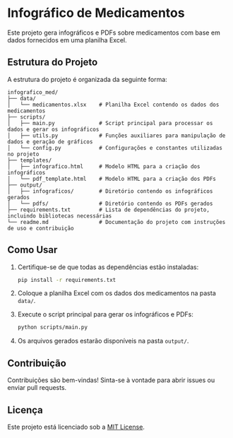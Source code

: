 # Infográfico de Medicamentos

Este projeto gera infográficos e PDFs sobre medicamentos com base em dados fornecidos em uma planilha Excel.

## Estrutura do Projeto

A estrutura do projeto é organizada da seguinte forma:
```
infografico_med/
├── data/                
│   └── medicamentos.xlsx    # Planilha Excel contendo os dados dos medicamentos
├── scripts/             
│   ├── main.py              # Script principal para processar os dados e gerar os infográficos
│   ├── utils.py             # Funções auxiliares para manipulação de dados e geração de gráficos
│   └── config.py            # Configurações e constantes utilizadas no projeto
├── templates/           
│   ├── infografico.html     # Modelo HTML para a criação dos infográficos
│   └── pdf_template.html    # Modelo HTML para a criação dos PDFs
├── output/              
│   ├── infograficos/        # Diretório contendo os infográficos gerados
│   └── pdfs/                # Diretório contendo os PDFs gerados
├── requirements.txt         # Lista de dependências do projeto, incluindo bibliotecas necessárias
└── readme.md                # Documentação do projeto com instruções de uso e contribuição
```

## Como Usar

1. Certifique-se de que todas as dependências estão instaladas:
    ```bash
    pip install -r requirements.txt
    ```

2. Coloque a planilha Excel com os dados dos medicamentos na pasta `data/`.

3. Execute o script principal para gerar os infográficos e PDFs:
    ```bash
    python scripts/main.py
    ```

4. Os arquivos gerados estarão disponíveis na pasta `output/`.

## Contribuição

Contribuições são bem-vindas! Sinta-se à vontade para abrir issues ou enviar pull requests.

## Licença

Este projeto está licenciado sob a [MIT License](LICENSE).